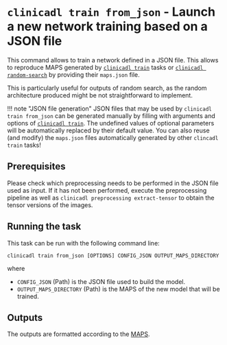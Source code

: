 # `clinicadl train from_json` - Launch a new network training based on a JSON file

This command allows to train a network defined in a JSON file.
This allows to reproduce MAPS generated by [`clinicadl train`](Introduction.md) tasks or 
[`clinicadl random-search`](../RandomSearch.md) by providing their `maps.json` file.

This is particularly useful for outputs of random search, as the random architecture
produced might be not straightforward to implement.

!!! note "JSON file generation"
    JSON files that may be used by `clinicadl train from_json` can be generated
    manually by filling with arguments and options of [`clinicadl train`](Introduction.md).
    The undefined values of optional parameters will be automatically replaced by their default value.
    You can also reuse (and modify) the `maps.json` files automatically generated by other `clincadl train`
    tasks!

## Prerequisites

Please check which preprocessing needs to be performed in the JSON file used as input. 
If it has not been performed, execute the preprocessing pipeline as well as `clinicadl
preprocessing extract-tensor` to obtain the tensor versions of the images.

## Running the task
This task can be run with the following command line:
```Text
clinicadl train from_json [OPTIONS] CONFIG_JSON OUTPUT_MAPS_DIRECTORY

```
where 
- `CONFIG_JSON` (Path) is the JSON file used to build the model.
- `OUTPUT_MAPS_DIRECTORY` (Path) is the MAPS of the new model that will be trained.

## Outputs

The outputs are formatted according to the [MAPS](../Introduction.md).

